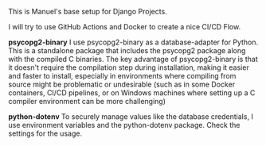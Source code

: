 This is Manuel's base setup for Django Projects.

I will try to use GitHub Actions and Docker to create a nice CI/CD Flow.

**psycopg2-binary**
I use psycopg2-binary as a database-adapter for Python.
This is a standalone package that includes the psycopg2 package along with the compiled C binaries.
The key advantage of psycopg2-binary is that it doesn't require the compilation step during installation, 
making it easier and faster to install, especially in environments where compiling from source might be problematic or undesirable 
(such as in some Docker containers, CI/CD pipelines, or on Windows machines where setting up a C compiler environment can be more challenging)

**python-dotenv**
To securely manage values like the database credentials, I use environment variables and the python-dotenv package.
Check the settings for the usage.

